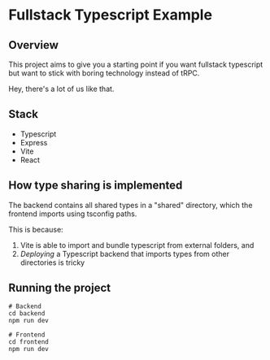 # Fullstack Typescript Example

## Overview

This project aims to give you a starting point if you want fullstack typescript but want to stick with boring technology instead of tRPC.

Hey, there's a lot of us like that.

## Stack
- Typescript
- Express
- Vite
- React

## How type sharing is implemented

The backend contains all shared types in a "shared" directory, which the frontend imports using tsconfig paths.

This is because:
1. Vite is able to import and bundle typescript from external folders, and
2. *Deploying* a Typescript backend that imports types from other directories is tricky

## Running the project

```
# Backend
cd backend
npm run dev

# Frontend
cd frontend
npm run dev
```
